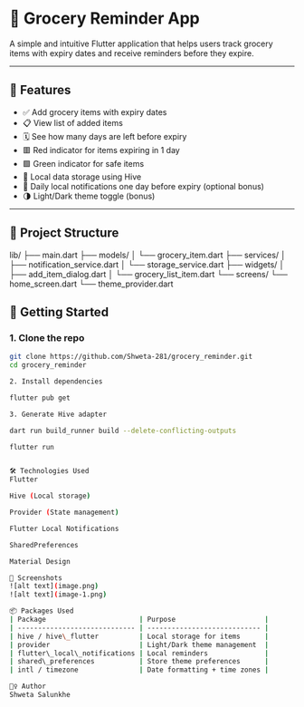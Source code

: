 # 🛒 Grocery Reminder App

A simple and intuitive Flutter application that helps users track grocery items with expiry dates and receive reminders before they expire.

---

## 📱 Features

- ✅ Add grocery items with expiry dates  
- 📋 View list of added items  
- 🗓️ See how many days are left before expiry  
- 🟥 Red indicator for items expiring in 1 day  
- 🟩 Green indicator for safe items  
- 💾 Local data storage using Hive  
- 🔔 Daily local notifications one day before expiry (optional bonus)  
- 🌗 Light/Dark theme toggle (bonus)

---

## 📂 Project Structure

lib/
├── main.dart
├── models/
│   └── grocery_item.dart
├── services/
│   ├── notification_service.dart
│   └── storage_service.dart
├── widgets/
│   ├── add_item_dialog.dart
│   └── grocery_list_item.dart
└── screens/
    └── home_screen.dart
    └── theme_provider.dart

## 🚀 Getting Started

### 1. Clone the repo

```bash
git clone https://github.com/Shweta-281/grocery_reminder.git
cd grocery_reminder

2. Install dependencies

flutter pub get

3. Generate Hive adapter

dart run build_runner build --delete-conflicting-outputs

flutter run


🛠️ Technologies Used
Flutter

Hive (Local storage)

Provider (State management)

Flutter Local Notifications

SharedPreferences

Material Design

📸 Screenshots
![alt text](image.png)
![alt text](image-1.png)

📦 Packages Used
| Package                       | Purpose                      |
| ----------------------------- | ---------------------------- |
| hive / hive\_flutter          | Local storage for items      |
| provider                      | Light/Dark theme management  |
| flutter\_local\_notifications | Local reminders              |
| shared\_preferences           | Store theme preferences      |
| intl / timezone               | Date formatting + time zones |

🙋‍♀️ Author
Shweta Salunkhe

